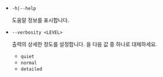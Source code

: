 * `-h|--help`

  도움말 정보를 표시합니다.

* `--verbosity <LEVEL>`

  출력의 상세한 정도를 설정합니다. <LEVEL>을 다음 값 중 하나로 대체하세요.
  
  * `quiet`
  * `normal`
  * `detailed`
